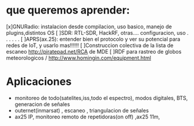 # que queremos aprender:
[x]GNURadio: instalacion desde compilacion, uso basico, manejo de plugins,distintos OS
[ ]SDR: RTL-SDR, HackRF, otras.... configuracion, uso . . . . . .
[ ]APRS(ax.25): entender bien el protocolo y ver su potencial para redes de IoT, y usarlo mas!!!!!!
[ ]Construccion colectiva de la lista de escaneo http://piratepad.net/RCA de MDE
[ ]RDF para rastreo de globos meteorologicos / http://www.homingin.com/equipment.html


# Aplicaciones
-  monitoreo de todo(satelites,iss,todo el espectro), modos digitales, BTS, generacion de señales
-  outernet(inmarsat) , escaneo , triangulacion de señales
-  ax25 IP, monitoreo remoto de repetidoras(on off) ,ax25 11m,